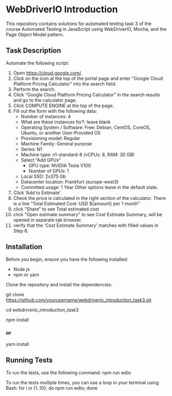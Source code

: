 # WebDriverIO Introduction

This repository contains solutions for automated testing task 3 of the course Automated Testing in JavaScript using WebDriverIO, Mocha, and the Page Object Model pattern.

## Task Description

Automate the following script:


1. Open https://cloud.google.com/.
2. Click on the icon at the top of the portal page and enter "Google Cloud Platform Pricing Calculator" into the search field.
3. Perform the search.
4. Click "Google Cloud Platform Pricing Calculator" in the search results and go to the calculator page.
5. Click COMPUTE ENGINE at the top of the page.
6. Fill out the form with the following data:
   * Number of instances: 4
   * What are these instances for?: leave blank
   * Operating System / Software: Free: Debian, CentOS, CoreOS, Ubuntu, or another User-Provided OS
   * Provisioning model: Regular
   * Machine Family: General purpose
   * Series: N1
   * Machine type: n1-standard-8 (vCPUs: 8, RAM: 30 GB)
   * Select “Add GPUs“
     * GPU type: NVIDIA Tesla V100
     * Number of GPUs: 1
   * Local SSD: 2x375 Gb
   * Datacenter location: Frankfurt (europe-west3)
   * Committed usage: 1 Year
     Other options leave in the default state.
7. Click 'Add to Estimate'.
8. Check the price is calculated in the right section of the calculator. There is a line “Total Estimated Cost: USD ${amount} per 1 month”
9. click "Share" to see Total estimated cost
10. click "Open estimate summary" to see Cost Estimate Summary, will be opened in separate tab browser.
11. verify that the 'Cost Estimate Summary' matches with filled values in Step 6.



## Installation

Before you begin, ensure you have the following installed:

- Node.js 
- npm or yarn

Clone the repository and install the dependencies:

git clone https://github.com/yourusername/webdriverio_introduction_task3.git

cd webdriverio_introduction_task3

npm install

### or

yarn install

## Running Tests
To run the tests, use the following command:
npm run wdio

To run the tests multiple times, you can use a loop in your terminal using Bash:
for i in {1..10}; do npm run wdio; done
